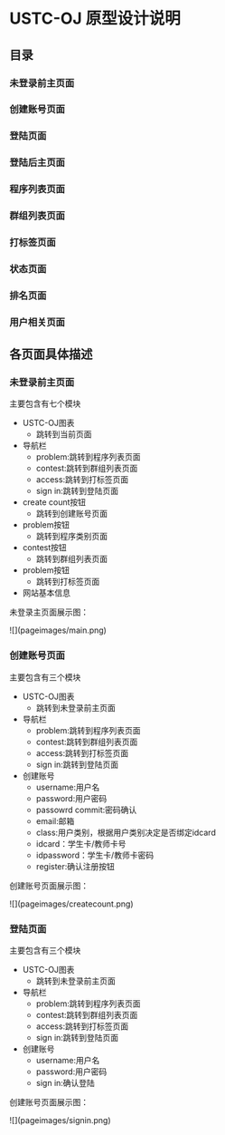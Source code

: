 # USTC-OJ 原型设计说明 #

## 目录 ##

### 未登录前主页面 ###
### 创建账号页面 ###
### 登陆页面 ###
### 登陆后主页面 ###
### 程序列表页面 ###
### 群组列表页面 ###
### 打标签页面 ###
### 状态页面 ###
### 排名页面 ###
### 用户相关页面 ###

## 各页面具体描述 ##

### 未登录前主页面 ###

<p>主要包含有七个模块</p>

- USTC-OJ图表
	- 跳转到当前页面
- 导航栏
	- problem:跳转到程序列表页面
	- contest:跳转到群组列表页面
	- access:跳转到打标签页面
	- sign in:跳转到登陆页面
- create count按钮
	- 跳转到创建账号页面
- problem按钮
	- 跳转到程序类别页面
- contest按钮
	- 跳转到群组列表页面
- problem按钮
	- 跳转到打标签页面
- 网站基本信息

<p>未登录主页面展示图：</p>
![](pageimages/main.png)


### 创建账号页面 ###

<p>主要包含有三个模块</p>

- USTC-OJ图表
	- 跳转到未登录前主页面
- 导航栏
	- problem:跳转到程序列表页面
	- contest:跳转到群组列表页面
	- access:跳转到打标签页面
	- sign in:跳转到登陆页面
- 创建账号
	- username:用户名
	- password:用户密码
	- passowrd commit:密码确认
	- email:邮箱
	- class:用户类别，根据用户类别决定是否绑定idcard
	- idcard：学生卡/教师卡号
	- idpassword：学生卡/教师卡密码
	- register:确认注册按钮

<p>创建账号页面展示图：</p>
![](pageimages/createcount.png)


### 登陆页面 ###

<p>主要包含有三个模块</p>

- USTC-OJ图表
	- 跳转到未登录前主页面
- 导航栏
	- problem:跳转到程序列表页面
	- contest:跳转到群组列表页面
	- access:跳转到打标签页面
	- sign in:跳转到登陆页面
- 创建账号
	- username:用户名
	- password:用户密码
	- sign in:确认登陆
	
<p>创建账号页面展示图：</p>
![](pageimages/signin.png)